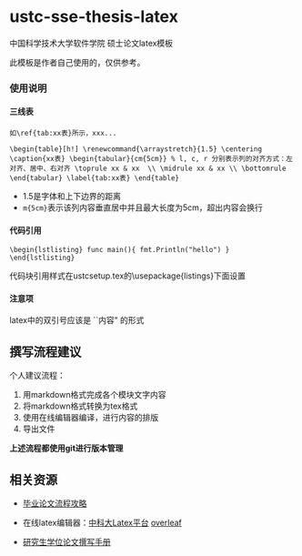 # ustc-sse-thesis-latex
中国科学技术大学软件学院 硕士论文latex模板

此模板是作者自己使用的，仅供参考。

### 使用说明
#### 三线表
``
如\ref{tab:xx表}所示，xxx...
``

``
\begin{table}[h!]
  \renewcommand{\arraystretch}{1.5}
  \centering
  \caption{xx表}
  \begin{tabular}{cm{5cm}} % l, c, r 分别表示列的对齐方式：左对齐、居中、右对齐
    \toprule
    xx & xx  \\
    \midrule
    xx & xx \\
    \bottomrule
  \end{tabular}
  \label{tab:xx表}
\end{table}
``
- 1.5是字体和上下边界的距离
- `m{5cm}`表示该列内容垂直居中并且最大长度为5cm，超出内容会换行

#### 代码引用
``\begin{lstlisting}
func main(){
    fmt.Println("hello")
}
\end{lstlisting}``

代码块引用样式在ustcsetup.tex的\usepackage{listings}下面设置

#### 注意项
latex中的双引号应该是 ``内容" 的形式

## 撰写流程建议
个人建议流程：
1. 用markdown格式完成各个模块文字内容
2. 将markdown格式转换为tex格式
3. 使用在线编辑器编译，进行内容的排版
4. 导出文件

**上述流程都使用git进行版本管理**

## 相关资源
- [毕业论文流程攻略](https://www.wolai.com/xiaomingstudent/6fxAUz2KqaxWtjWWWmGKsd)

- 在线latex编辑器：[中科大Latex平台](https://latex.ustc.edu.cn/project) [overleaf](https://www.overleaf.com/project)

- [研究生学位论文撰写手册](./研究生学位论文撰写手册.pdf)